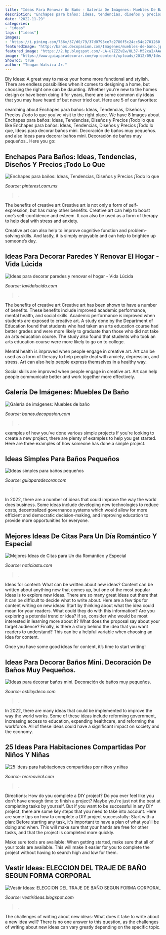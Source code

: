 ```yaml
---
title: "Ideas Para Renovar Un Baño - Galería De Imágenes: Muebles De Baño"
description: "Enchapes para baños: ideas, tendencias, diseños y precios ¡todo lo que"
date: "2022-11-29"
categories:
- "ideas"
tags: ["ideas"]
images:
- "https://i.pinimg.com/736x/37/d0/79/37d0793ce7c2786f5c24cc54c2701260.jpg"
featuredImage: "http://banos.decopasion.com/Imagenes/muebles-de-bano.jpg"
featured_image: "https://2.bp.blogspot.com/-LA-u7ZZZvEw/UL37-M52xaI/AAAAAAAAAbY/fNJzmbR3DAU/s1600/skirt16.jpg"
image: "https://www.guiaparadecorar.com/wp-content/uploads/2012/09/Ideas-para-cuartos-de-bano-pequenos-01.jpg"
ShowToc: true
author: "Teagan Watsica Jr."
---
```



Diy Ideas: A great way to make your home more functional and stylish. There are endless possibilities when it comes to designing a home, but choosing the right one can be daunting. Whether you're new to the homes design or have been doing it for years, there are some common diy ideas that you may have heard of but never tried out. Here are 5 of our favorites: 

	

		
searching about Enchapes para baños: Ideas, Tendencias, Diseños y Precios ¡Todo lo que you've visit to the right place. We have 8 Images about Enchapes para baños: Ideas, Tendencias, Diseños y Precios ¡Todo lo que like Enchapes para baños: Ideas, Tendencias, Diseños y Precios ¡Todo lo que, Ideas para decorar baños mini. Decoración de baños muy pequeños. and also Ideas para decorar baños mini. Decoración de baños muy pequeños.. Here you go:
		
    
## Enchapes Para Baños: Ideas, Tendencias, Diseños Y Precios ¡Todo Lo Que

<img loading=lazy src="https://i.pinimg.com/736x/37/d0/79/37d0793ce7c2786f5c24cc54c2701260.jpg" onerror="this.onerror=null;this.src='https://tse2.mm.bing.net/th?id=OIP._9nB8g46rjeEnKOzW191VQHaLW&amp;pid=15.1';" alt="Enchapes para baños: Ideas, Tendencias, Diseños y Precios ¡Todo lo que">

_Source: pinterest.com.mx_

>. 

	

The benefits of creative art
Creative art is not only a form of self-expression, but has many other benefits.
Creative art can help to boost one’s self-confidence and esteem. It can also be used as a form of therapy to help deal with stress and anxiety.

Creative art can also help to improve cognitive function and problem-solving skills. And lastly, it is simply enjoyable and can help to brighten up someone’s day.

    
## Ideas Para Decorar Paredes Y Renovar El Hogar - Vida Lúcida

<img loading=lazy src="https://www.lavidalucida.com/wp-content/uploads/2016/02/cuadro-con-fotos-familiares-con-forma-de-corazón.jpg" onerror="this.onerror=null;this.src='https://tse2.mm.bing.net/th?id=OIP.bi5zRRt3JqHaO9sn3oj59wAAAA&amp;pid=15.1';" alt="Ideas para decorar paredes y renovar el hogar - Vida Lúcida">

_Source: lavidalucida.com_

>. 

	

The benefits of creative art
Creative art has been shown to have a number of benefits. These benefits include improved academic performance, mental health, and social skills.
Academic performance is improved when students are exposed to creative art. A study done by the Department of Education found that students who had taken an arts education course had better grades and were more likely to graduate than those who did not take an arts education course. The study also found that students who took an arts education course were more likely to go on to college.

Mental health is improved when people engage in creative art. Art can be used as a form of therapy to help people deal with anxiety, depression, and stress. Art can also help people express themselves in a healthy way.

Social skills are improved when people engage in creative art. Art can help people communicate better and work together more effectively.

    
## Galería De Imágenes: Muebles De Baño

<img loading=lazy src="http://banos.decopasion.com/Imagenes/muebles-de-bano.jpg" onerror="this.onerror=null;this.src='https://tse3.mm.bing.net/th?id=OIP.ThoDfNDiq0WwnBTSReyjbQHaEc&amp;pid=15.1';" alt="Galería de imágenes: Muebles de baño">

_Source: banos.decopasion.com_

>. 

	

examples of how you've done various simple projects
If you're looking to create a new project, there are plenty of examples to help you get started. Here are three examples of how someone has done a simple project.

    
## Ideas Simples Para Baños Pequeños

<img loading=lazy src="https://www.guiaparadecorar.com/wp-content/uploads/2012/09/Ideas-para-cuartos-de-bano-pequenos-01.jpg" onerror="this.onerror=null;this.src='https://tse1.mm.bing.net/th?id=OIP.19hMIHf6Lg-vQdennmRbkgAAAA&amp;pid=15.1';" alt="Ideas simples para baños pequeños">

_Source: guiaparadecorar.com_

>. 

	

In 2022, there are a number of ideas that could improve the way the world does business. Some ideas include developing new technologies to reduce costs, decentralized governance systems which would allow for more efficient and democratic decision-making, and improving education to provide more opportunities for everyone.

    
## Mejores Ideas De Citas Para Un Día Romántico Y Especial

<img loading=lazy src="https://noticiastu.com/wp-content/uploads/2017/02/e08f4ab9e228c878ef3ca6ab7f99518e-768x1149.jpg" onerror="this.onerror=null;this.src='https://tse2.mm.bing.net/th?id=OIP.vPbM9LkHw_9nqQTC_pvQ9QHaLF&amp;pid=15.1';" alt="Mejores Ideas de Citas para Un día Romántico y Especial">

_Source: noticiastu.com_

>. 

	

Ideas for content: What can be written about new ideas?
Content can be written about anything new that comes up, but one of the most popular ideas is to explore new ideas. There are so many great ideas out there that it can be difficult to decide what to write about. Here are a few tips for content writing on new ideas:
Start by thinking about what the idea could mean for your readers. What could they do with this information? Are you exploring a potential trend or idea? If so, consider who would be most interested in learning more about it? What does the proposal say about your target audience? Finally, is there a story behind the idea that you want readers to understand? This can be a helpful variable when choosing an idea for content.

Once you have some good ideas for content, it’s time to start writing!

    
## Ideas Para Decorar Baños Mini. Decoración De Baños Muy Pequeños.

<img loading=lazy src="https://www.estiloydeco.com/wp-content/uploads/2019/07/banos-mini-5.jpg" onerror="this.onerror=null;this.src='https://tse2.mm.bing.net/th?id=OIP.hkZVJeuWq-d9w_IljReDkwHaKS&amp;pid=15.1';" alt="Ideas para decorar baños mini. Decoración de baños muy pequeños.">

_Source: estiloydeco.com_

>. 

	

In 2022, there are many ideas that could be implemented to improve the way the world works. Some of these ideas include reforming government, increasing access to education, expanding healthcare, and reforming the workforce. All of these ideas could have a significant impact on society and the economy.

    
## 25 Ideas Para Habitaciones Compartidas Por Niños Y Niñas

<img loading=lazy src="https://www.recreoviral.com/wp-content/uploads/2015/10/Creativas-habitaciones-compartidas-por-niños-y-niñas-12-730x487.jpg" onerror="this.onerror=null;this.src='https://tse4.mm.bing.net/th?id=OIP.Wsef2xHV58KV9yJyMPZvkwHaE8&amp;pid=15.1';" alt="25 ideas para habitaciones compartidas por niños y niñas">

_Source: recreoviral.com_

>. 

	

Directions: How do you complete a DIY project?
Do you ever feel like you don't have enough time to finish a project? Maybe you're just not the best at completing tasks by yourself. But if you want to be successful in any DIY project, there are some key steps that you need to take into account. Here are some tips on how to complete a DIY project successfully:
Start with a plan: Before starting any task, it's important to have a plan of what you'll be doing and when. This will make sure that your hands are free for other tasks, and that the project is completed more quickly.

Make sure tools are available: When getting started, make sure that all of your tools are available. This will make it easier for you to complete the project without having to search high and low for them.

    
## Vestir Ideas: ELECCION DEL TRAJE DE BAÑO SEGUN FORMA CORPORAL

<img loading=lazy src="https://2.bp.blogspot.com/-LA-u7ZZZvEw/UL37-M52xaI/AAAAAAAAAbY/fNJzmbR3DAU/s1600/skirt16.jpg" onerror="this.onerror=null;this.src='https://tse4.mm.bing.net/th?id=OIP.jN4Pcj_MJDGrEsS3-gh5lAAAAA&amp;pid=15.1';" alt="Vestir Ideas: ELECCION DEL TRAJE DE BAÑO SEGUN FORMA CORPORAL">

_Source: vestirideas.blogspot.com_

>. 

	

The challenges of writing about new ideas: What does it take to write about a new idea well?
There is no one answer to this question, as the challenges of writing about new ideas can vary greatly depending on the specific topic.


